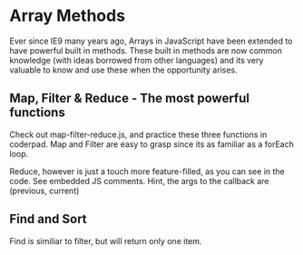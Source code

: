# Array Methods
Ever since IE9 many years ago, Arrays in JavaScript have been extended to have powerful built in methods. These built in methods are now common knowledge (with ideas borrowed from other languages) and its very valuable to know and use these when the opportunity arises.

## Map, Filter & Reduce - The most powerful functions
Check out map-filter-reduce.js, and practice these three functions in coderpad.
Map and Filter are easy to grasp since its as familiar as a forEach loop. 

Reduce, however is just a touch more feature-filled, as you can see in the code. See embedded JS comments. Hint, the args to the callback are (previous, current)

## Find and Sort
Find is similiar to filter, but will return only one item.
